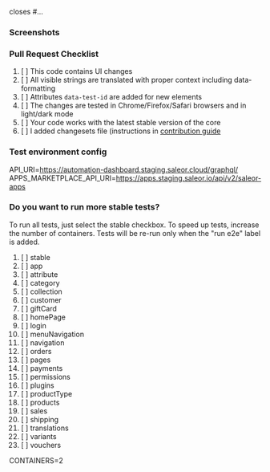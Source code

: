 closes #...

### Screenshots

<!-- If your changes affect the UI, providing "before" and "after" screenshots will
greatly reduce the amount of work needed to review your work. -->

### Pull Request Checklist

<!-- Please keep this section. It will make maintainer's life easier. -->

1. [ ] This code contains UI changes
2. [ ] All visible strings are translated with proper context including data-formatting
3. [ ] Attributes `data-test-id` are added for new elements
4. [ ] The changes are tested in Chrome/Firefox/Safari browsers and in light/dark mode
5. [ ] Your code works with the latest stable version of the core
6. [ ] I added changesets file (instructions in [contribution guide](./CONTRIBUTING.md)

### Test environment config

<!-- Do not remove this section. It is required to properly setup test deployment instance.
Modify API_URI if you want test instance to use custom backend. CYPRESS_API_URI is optional, use when necessary. -->

API_URI=https://automation-dashboard.staging.saleor.cloud/graphql/
APPS_MARKETPLACE_API_URI=https://apps.staging.saleor.io/api/v2/saleor-apps

### Do you want to run more stable tests?

To run all tests, just select the stable checkbox. To speed up tests, increase the number of containers. Tests will be re-run only when the "run e2e" label is added.

1. [ ] stable
2. [ ] app
3. [ ] attribute
4. [ ] category
5. [ ] collection
6. [ ] customer
7. [ ] giftCard
8. [ ] homePage
9. [ ] login
10. [ ] menuNavigation
11. [ ] navigation
12. [ ] orders
13. [ ] pages
14. [ ] payments
15. [ ] permissions
16. [ ] plugins
17. [ ] productType
18. [ ] products
19. [ ] sales
20. [ ] shipping
21. [ ] translations
22. [ ] variants
23. [ ] vouchers

CONTAINERS=2
